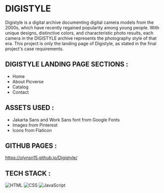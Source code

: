 # DIGISTYLE
Digistyle is a digital archive documenting digital camera models from the 2000s, which have recently regained popularity among young people. With unique designs, distinctive colors, and characteristic photo results, each camera in the DIGISTYLE archive represents the photography style of that era. This project is only the landing page of Digistyle, as stated in the final project's case requirements.

## DIGISTYLE LANDING PAGE SECTIONS :
- Home
- About Picverse
- Catalog
- Contact

## ASSETS USED : 
- Jakarta Sans and Work Sans font from Google Fonts
- Images from Pinterest
- Icons from Flaticon

## GITHUB PAGES :
https://olynsn15.github.io/Digistyle/

## TECH STACK :
![HTML](https://img.shields.io/badge/HTML-%23E34F26.svg?logo=html5&logoColor=white)
![CSS](https://img.shields.io/badge/CSS-1572B6?logo=css3&logoColor=fff)
![JavaScript](https://img.shields.io/badge/JavaScript-F7DF1E?logo=javascript&logoColor=000)

